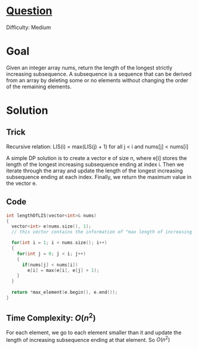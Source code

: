 # [Question](https://leetcode.com/problems/longest-increasing-subsequence/description/)
Difficulty: Medium
# Goal
Given an integer array nums, return the length of the longest strictly increasing 
subsequence. 
A subsequence is a sequence that can be derived from an array by deleting some or no elements without changing the order of the remaining elements.
# Solution
## Trick
Recursive relation:
LIS(i) = max(LIS(j) + 1) for all j < i and nums[j] < nums[i]

A simple DP solution is to create a vector e of size n, where e[i] stores the length of the longest increasing subsequence ending at index i. 
Then we iterate through the array and update the length of the longest increasing subsequence ending at each index.
Finally, we return the maximum value in the vector e.

## Code
```cpp
int lengthOfLIS(vector<int>& nums) 
{
  vector<int> e(nums.size(), 1);
  // this vector contains the information of "max length of increasing subsequence ending at this i" for each i

  for(int i = 1; i < nums.size(); i++)
  {
    for(int j = 0; j < i; j++)
    {
      if(nums[j] < nums[i])
        e[i] = max(e[i], e[j] + 1);
    }
  }
  
  return *max_element(e.begin(), e.end());
}
```
## Time Complexity: $O(n^2)$
For each element, we go to each element smaller than it and update the length of increasing subsequence ending at that element. So $O(n^2)$
